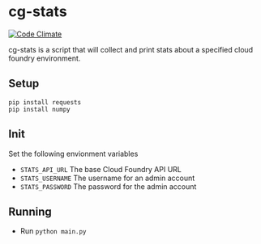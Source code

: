 # cg-stats
[![Code Climate](https://codeclimate.com/github/18F/cg-stats-scripts/badges/gpa.svg)](https://codeclimate.com/github/18F/cg-stats-scripts)

cg-stats is a script that will collect and print stats about a specified cloud foundry environment.

## Setup

```
pip install requests
pip install numpy
```

## Init

Set the following envionment variables

- `STATS_API_URL` The base Cloud Foundry API URL
- `STATS_USERNAME` The username for an admin account
- `STATS_PASSWORD` The password for the admin account

## Running

- Run `python main.py`
